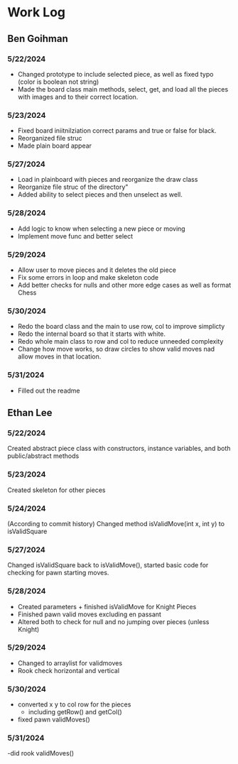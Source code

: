# Work Log

## Ben Goihman

### 5/22/2024
- Changed prototype to include selected piece, as well as fixed typo (color is boolean not string)
- Made the board class main methods, select, get, and load all the pieces with images and to their correct location.

### 5/23/2024

- Fixed board iniitnilziation correct params and true or false for black. 
- Reorganized file struc
- Made plain board appear

### 5/27/2024
- Load in plainboard with pieces and reorganize the draw class
- Reorganize file struc of the directory"
- Added ability to select pieces and then unselect as well.

### 5/28/2024
- Add logic to know when selecting a new piece or moving
- Implement move func and better select

### 5/29/2024
- Allow user to move pieces and it deletes the old piece
- Fix some errors in loop and make skeleton code
- Add better checks for nulls and other more edge cases as well as format Chess

### 5/30/2024

- Redo the board class and the main to use row, col to improve simplicty
- Redo the internal board so that it starts with white.
- Redo whole main class to row and col to reduce unneeded complexity
- Change how move works, so draw circles to show valid moves nad allow moves in that location.

### 5/31/2024

- Filled out the readme

## Ethan Lee

### 5/22/2024
Created abstract piece class with constructors, instance variables, and both public/abstract methods

### 5/23/2024
Created skeleton for other pieces

### 5/24/2024
(According to commit history) Changed method isValidMove(int x, int y) to isValidSquare

### 5/27/2024
Changed isValidSquare back to isValidMove(), started basic code for checking for pawn starting moves.

### 5/28/2024
- Created parameters + finished isValidMove for Knight Pieces
- Finished pawn valid moves excluding en passant
- Altered both to check for null and no jumping over pieces (unless Knight)


### 5/29/2024
- Changed to arraylist for validmoves 
- Rook check horizontal and vertical


### 5/30/2024
- converted x y to col row for the pieces
	- including getRow() and getCol()
- fixed pawn validMoves()

### 5/31/2024
-did rook validMoves()

